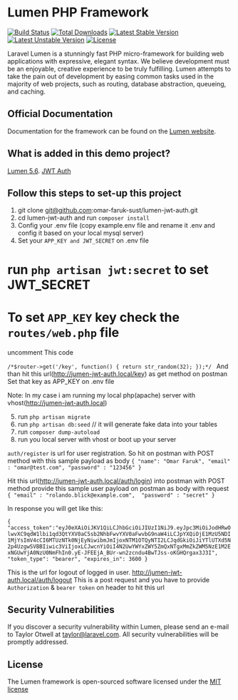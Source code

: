 # Lumen PHP Framework

[![Build Status](https://travis-ci.org/laravel/lumen-framework.svg)](https://travis-ci.org/laravel/lumen-framework)
[![Total Downloads](https://poser.pugx.org/laravel/lumen-framework/d/total.svg)](https://packagist.org/packages/laravel/lumen-framework)
[![Latest Stable Version](https://poser.pugx.org/laravel/lumen-framework/v/stable.svg)](https://packagist.org/packages/laravel/lumen-framework)
[![Latest Unstable Version](https://poser.pugx.org/laravel/lumen-framework/v/unstable.svg)](https://packagist.org/packages/laravel/lumen-framework)
[![License](https://poser.pugx.org/laravel/lumen-framework/license.svg)](https://packagist.org/packages/laravel/lumen-framework)

Laravel Lumen is a stunningly fast PHP micro-framework for building web applications with expressive, elegant syntax. We believe development must be an enjoyable, creative experience to be truly fulfilling. Lumen attempts to take the pain out of development by easing common tasks used in the majority of web projects, such as routing, database abstraction, queueing, and caching.

## Official Documentation

Documentation for the framework can be found on the [Lumen website](http://lumen.laravel.com/docs).

## What is added in this demo project?

[Lumen 5.6](http://lumen.laravel.com/docs).
[JWT Auth](https://github.com/tymondesigns/jwt-auth)

## Follow this steps to set-up this project

1. git clone git@github.com:omar-faruk-sust/lumen-jwt-auth.git
2. cd lumen-jwt-auth and run `composer install`
3. Config your .env file (copy example.env file and rename it .env and config it based on your local mysql server)
4. Set your `APP_KEY and JWT_SECRET` on .env file 
 # run `php artisan jwt:secret` to set JWT_SECRET
 # To set `APP_KEY` key check the `routes/web.php` file

uncomment This code

`/*$router->get('/key', function() {
    return str_random(32);
});*/
`
And than hit this url(http://jumen-jwt-auth.local/key) as get method on postman
Set that key as APP_KEY on .env file

Note: In my case i am running my local php(apache) server with vhost(http://jumen-jwt-auth.local)

5. run `php artisan migrate`
6. run `php artisan db:seed` // it will generate fake data into your tables
7. run `composer dump-autoload`
8. run you local server with vhost or boot up your server

`auth/register` is url for user registration. So hit on postman with POST method with this sample payload as body
   `{
        "name": "Omar Faruk",
        "email" : "omar@test.com",
        "password" : "123456"
    }`

Hit this url(http://jumen-jwt-auth.local/auth/login) into postman with POST method
provide this sample user payload on postman as body with request
    `{
        "email" : "rolando.blick@example.com", 
        "password" : "secret"
    }`

In response you will get like this: 

`{ "access_token":"eyJ0eXAiOiJKV1QiLCJhbGciOiJIUzI1NiJ9.eyJpc3MiOiJodHRwOlwvXC9qdW1lbi1qd3QtYXV0aC5sb2NhbFwvYXV0aFwvbG9naW4iLCJpYXQiOjE1MzU5NDI1MjYsImV4cCI6MTUzNTk0NjEyNiwibmJmIjoxNTM1OTQyNTI2LCJqdGkiOiJiYTlUTXd5N2p4UzgwSVBBIiwic3ViIjoxLCJwcnYiOiI4N2UwYWYxZWY5ZmQxNTgxMmZkZWM5NzE1M2ExNGUwYjA0NzU0NmFhIn0.yE-JFEEjA_BUr-wn2zcndu4BwTJss-oKGHQrgax3J3I",
 "token_type": "bearer",
 "expires_in": 3600
}`

This is the url for logout of logged in user. http://jumen-jwt-auth.local/auth/logout
This is a post request and you have to provide `Authorization` & `bearer token` on header to hit this url

## Security Vulnerabilities

If you discover a security vulnerability within Lumen, please send an e-mail to Taylor Otwell at taylor@laravel.com. All security vulnerabilities will be promptly addressed.

## License

The Lumen framework is open-sourced software licensed under the [MIT license](http://opensource.org/licenses/MIT)
